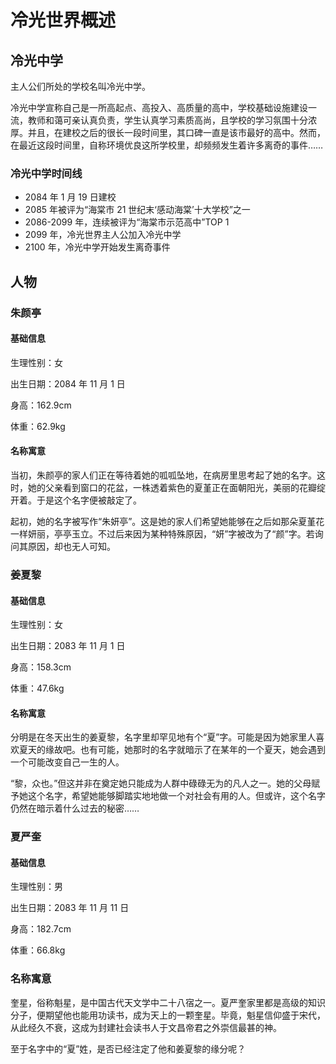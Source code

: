 # 冷光世界概述

## 冷光中学

主人公们所处的学校名叫冷光中学。

冷光中学宣称自己是一所高起点、高投入、高质量的高中，学校基础设施建设一流，教师和蔼可亲认真负责，学生认真学习素质高尚，且学校的学习氛围十分浓厚。并且，在建校之后的很长一段时间里，其口碑一直是该市最好的高中。然而，在最近这段时间里，自称环境优良这所学校里，却频频发生着许多离奇的事件……

### 冷光中学时间线

- 2084 年 1 月 19 日建校
- 2085 年被评为“海棠市 21 世纪末‘感动海棠’十大学校”之一
- 2086-2099 年，连续被评为“海棠市示范高中”TOP 1
- 2099 年，冷光世界主人公加入冷光中学
- 2100 年，冷光中学开始发生离奇事件

## 人物

### 朱颜亭

#### 基础信息

生理性别：女

出生日期：2084 年 11 月 1 日

身高：162.9cm

体重：62.9kg

#### 名称寓意

当初，朱颜亭的家人们正在等待着她的呱呱坠地，在病房里思考起了她的名字。这时，她的父亲看到窗口的花盆，一株透着紫色的夏堇正在面朝阳光，美丽的花瓣绽开着。于是这个名字便被敲定了。

起初，她的名字被写作“朱妍亭”。这是她的家人们希望她能够在之后如那朵夏堇花一样妍丽，亭亭玉立。不过后来因为某种特殊原因，“妍”字被改为了“颜”字。若询问其原因，却也无人可知。

### 姜夏黎

#### 基础信息

生理性别：女

出生日期：2083 年 11 月 1 日

身高：158.3cm

体重：47.6kg

#### 名称寓意

分明是在冬天出生的姜夏黎，名字里却罕见地有个“夏”字。可能是因为她家里人喜欢夏天的缘故吧。也有可能，她那时的名字就暗示了在某年的一个夏天，她会遇到一个可能改变自己一生的人。

“黎，众也。”但这并非在奠定她只能成为人群中碌碌无为的凡人之一。她的父母赋予她这个名字，希望她能够脚踏实地地做一个对社会有用的人。但或许，这个名字仍然在暗示着什么过去的秘密……

### 夏严奎

#### 基础信息

生理性别：男

出生日期：2083 年 11 月 11 日

身高：182.7cm

体重：66.8kg

### 名称寓意

奎星，俗称魁星，是中国古代天文学中二十八宿之一。夏严奎家里都是高级的知识分子，便期望他也能用功读书，成为天上的一颗奎星。毕竟，魁星信仰盛于宋代，从此经久不衰，这成为封建社会读书人于文昌帝君之外崇信最甚的神。

至于名字中的“夏”姓，是否已经注定了他和姜夏黎的缘分呢？